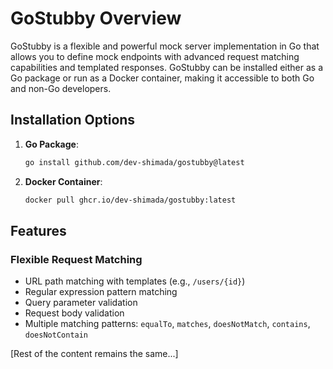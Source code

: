 # GoStubby Overview

GoStubby is a flexible and powerful mock server implementation in Go that allows you to define mock endpoints with advanced request matching capabilities and templated responses. GoStubby can be installed either as a Go package or run as a Docker container, making it accessible to both Go and non-Go developers.

## Installation Options

1. **Go Package**:
   ```bash
   go install github.com/dev-shimada/gostubby@latest
   ```

2. **Docker Container**:
   ```bash
   docker pull ghcr.io/dev-shimada/gostubby:latest
   ```

## Features

### Flexible Request Matching
- URL path matching with templates (e.g., `/users/{id}`)
- Regular expression pattern matching
- Query parameter validation
- Request body validation
- Multiple matching patterns: `equalTo`, `matches`, `doesNotMatch`, `contains`, `doesNotContain`

[Rest of the content remains the same...]
